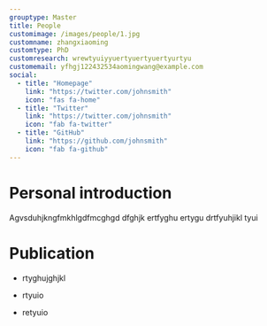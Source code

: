 ```yaml
---
grouptype: Master
title: People
customimage: /images/people/1.jpg
customname: zhangxiaoming
customtype: PhD
customresearch: wrewtyuiyyuertyuertyuertyurtyu
customemail: yfhgj122432534aomingwang@example.com
social:
  - title: "Homepage"
    link: "https://twitter.com/johnsmith"
    icon: "fas fa-home"
  - title: "Twitter"
    link: "https://twitter.com/johnsmith"
    icon: "fab fa-twitter"
  - title: "GitHub"
    link: "https://github.com/johnsmith"
    icon: "fab fa-github"
---
```


# Personal introduction
Agvsduhjkngfmkhlgdfmcghgd dfghjk ertfyghu ertygu drtfyuhjikl tyui



# Publication
- rtyghujghjkl

- rtyuio

- retyuio

